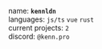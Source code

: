 name: **`kennldn`**<br>
languages: `js/ts` `vue` `rust`<br>
current projects: `2`<br>
discord: `@kenn.pro`
